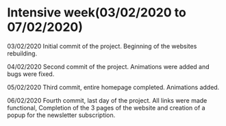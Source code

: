 # Intensive week(03/02/2020 to 07/02/2020)

03/02/2020
Initial commit of the project. Beginning of the websites rebuilding.

04/02/2020
Second commit of the project. Animations were added and bugs were fixed.

05/02/2020
Third commit, entire homepage completed. Animations added.

06/02/2020
Fourth commit, last day of the project. All links were made functional, Completion of the 3 pages of the website and creation of a popup for the newsletter subscription.

